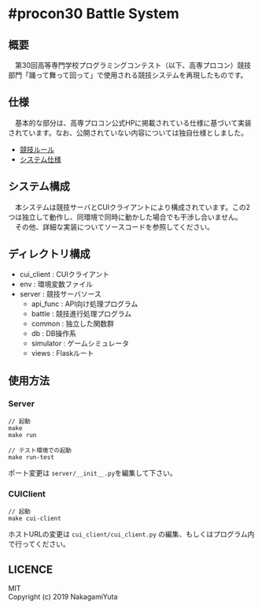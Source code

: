 # \#procon30 Battle System

## 概要

　第30回高等専門学校プログラミングコンテスト（以下、高専プロコン）競技部門「踊って舞って回って」で使用される競技システムを再現したものです。


## 仕様

　基本的な部分は、高専プロコン公式HPに掲載されている仕様に基づいて実装されています。なお、公開されていない内容については独自仕様としました。

- [競技ルール](http://www.procon.gr.jp/wp-content/uploads//2019/04/e3ca8e6e8c8d8ab1062729e66a711fea.pdf)
- [システム仕様](https://procon30resources.s3-ap-northeast-1.amazonaws.com/index.html#null%2Fpaths%2F~1ping%2Fget)


## システム構成

　本システムは競技サーバとCUIクライアントにより構成されています。この2つは独立して動作し、同環境で同時に動かした場合でも干渉し合いません。  
　その他、詳細な実装についてソースコードを参照してください。


## ディレクトリ構成

- cui_client : CUIクライアント
- env : 環境変数ファイル
- server : 競技サーバソース
    - api_func : API向け処理プログラム
    - battle : 競技進行処理プログラム
    - common : 独立した関数群
    - db : DB操作系
    - simulator : ゲームシミュレータ
    - views : Flaskルート


## 使用方法

### Server

```
// 起動
make
make run

// テスト環境での起動
make run-test
```

ポート変更は `server/__init__.py`を編集して下さい。


### CUIClient

```
// 起動
make cui-client
```

ホストURLの変更は `cui_client/cui_client.py` の編集、もしくはプログラム内で行ってください。

## LICENCE

MIT  
Copyright (c) 2019 NakagamiYuta